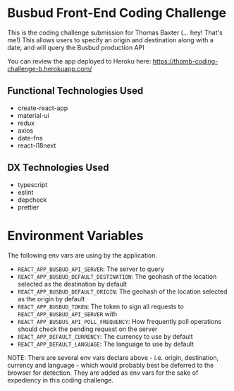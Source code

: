# Busbud Front-End Coding Challenge

This is the coding challenge submission for Thomas Baxter (... hey! That's me!)
This allows users to specify an origin and destination along with a date, and will query the Busbud production API

You can review the app deployed to Heroku here: https://thomb-coding-challenge-b.herokuapp.com/

## Functional Technologies Used
* create-react-app
* material-ui
* redux
* axios
* date-fns
* react-i18next

## DX Technologies Used
* typescript
* eslint
* depcheck
* prettier

# Environment Variables

The following env vars are using by the application.


* `REACT_APP_BUSBUD_API_SERVER`: The server to query
* `REACT_APP_BUSBUD_DEFAULT_DESTINATION`: The geohash of the location selected as the destination by default
* `REACT_APP_BUSBUD_DEFAULT_ORIGIN`: The geohash of the location selected as the origin by default
* `REACT_APP_BUSBUD_TOKEN`: The token to sign all requests to `REACT_APP_BUSBUD_API_SERVER` with
* `REACT_APP_BUSBUS_API_POLL_FREQUENCY`: How frequently poll operations should check the pending request on the server
* `REACT_APP_DEFAULT_CURRENCY`: The currency to use by default
* `REACT_APP_DEFAULT_LANGUAGE`: The language to use by default

NOTE: There are several env vars declare above - i.e. origin, destination, currency and language - which would probably best be deferred to the
browser for detection. They are added as env vars for the sake of expediency in this coding challenge.
